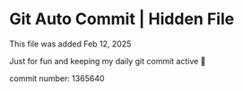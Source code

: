 # Git Auto Commit | Hidden File

This file was added Feb 12, 2025

Just for fun and keeping my daily git commit active 🤪

commit number: 1365640
